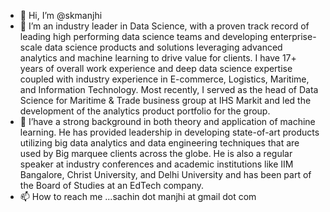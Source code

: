 - 👋 Hi, I’m @skmanjhi
- 👀 I’m an industry leader in Data Science, with a proven track record of leading high performing data science teams and developing enterprise-scale data science products and solutions leveraging advanced analytics and machine learning to drive value for clients. I have 17+ years of overall work experience and deep data science expertise coupled with industry experience in E-commerce, Logistics, Maritime, and Information Technology. Most recently, I served as the head of Data Science for Maritime & Trade business group at IHS Markit and led the development of the analytics product portfolio for the group.  
- 🌱 I’have a strong background in both theory and application of machine learning. He has provided leadership in developing state-of-art products utilizing big data analytics and data engineering techniques that are used by Big marquee clients across the globe. He is also a regular speaker at industry conferences and academic institutions like IIM Bangalore, Christ University, and Delhi University and has been part of the Board of Studies at an EdTech company. 
- 📫 How to reach me ...sachin dot manjhi at gmail dot com
<!---
skmanjhi/skmanjhi is a ✨ special ✨ repository because its `README.md` (this file) appears on your GitHub profile.
You can click the Preview link to take a look at your changes.
--->
